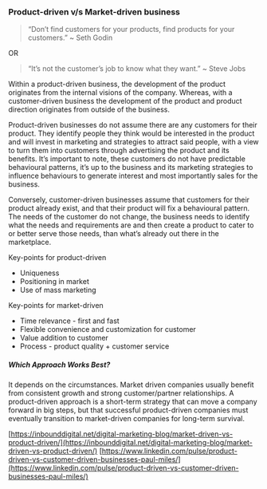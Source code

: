 
### Product-driven v/s Market-driven business

> “Don’t find customers for your products, find products for your customers.”  ~ Seth Godin

OR

> “It’s not the customer’s job to know what they want.” ~ Steve Jobs

Within a product-driven business, the development of the product originates from the internal visions of the company. Whereas, with a customer-driven business the development of the product and product direction originates from outside of the business.

Product-driven businesses do not assume there are any customers for their product. They identify people they think would be interested in the product and will invest in marketing and strategies to attract said people, with a view to turn them into customers through advertising the product and its benefits. It’s important to note, these customers do not have predictable behavioural patterns, it’s up to the business and its marketing strategies to influence behaviours to generate interest and most importantly sales for the business.

Conversely, customer-driven businesses assume that customers for their product already exist, and that their product will fix a behavioural pattern. The needs of the customer do not change, the business needs to identify what the needs and requirements are and then create a product to cater to or better serve those needs, than what’s already out there in the marketplace.

Key-points for product-driven
* Uniqueness
* Positioning in market
* Use of mass marketing

Key-points for market-driven
* Time relevance - first and fast
* Flexible convenience and customization for customer
* Value addition to customer
* Process - product quality + customer service

##### Which Approach Works Best?

It depends on the circumstances. Market driven companies usually benefit from consistent growth and strong customer/partner relationships. A product-driven approach is a short-term strategy that can move a company forward in big steps, but that successful product-driven companies must eventually transition to market-driven companies for long-term survival.

[https://inbounddigital.net/digital-marketing-blog/market-driven-vs-product-driven/](https://inbounddigital.net/digital-marketing-blog/market-driven-vs-product-driven/)
[https://www.linkedin.com/pulse/product-driven-vs-customer-driven-businesses-paul-miles/](https://www.linkedin.com/pulse/product-driven-vs-customer-driven-businesses-paul-miles/)
